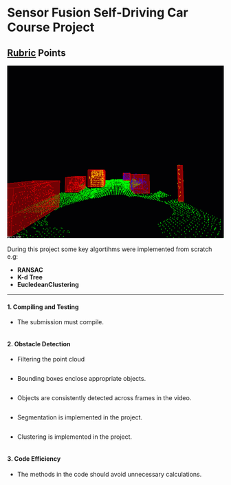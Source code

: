 # Sensor Fusion Self-Driving Car Course Project 

## [Rubric](https://review.udacity.com/#!/rubrics/2529/view) Points

<img src="media/ObstacleDetectionFPS.gif" width="700" height="400" />

During this project some key algortihms were implemented from scratch e.g:
  - **RANSAC**
  - **K-d Tree**
  - **EucledeanClustering** 
 
 
 
 
----------------------------------------------------------------------------------------------------------------------
#### 1. Compiling and Testing
- The submission must compile.
```c++
```

#### 2. Obstacle Detection
- Filtering the point cloud
```c++
```
- Bounding boxes enclose appropriate objects.
```c++
```
- Objects are consistently detected across frames in the video.
```c++
```
- Segmentation is implemented in the project.
```c++
```
- Clustering is implemented in the project.
```c++
```


 #### 3. Code Efficiency
- The methods in the code should avoid unnecessary calculations.
```c++
```
